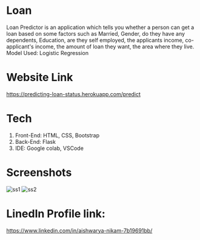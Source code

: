 # Loan
Loan Predictor is an application which tells you whether a person can get a loan based on some factors such as Married, Gender, do they have any dependents, Education, are they self employed, the applicants income, co-applicant's income, the amount of loan they want, the area where they live.
Model Used: Logistic Regression

# Website Link
https://predicting-loan-status.herokuapp.com/predict

# Tech
1. Front-End: HTML, CSS, Bootstrap
2. Back-End: Flask
3. IDE: Google colab, VSCode

# Screenshots
![ss1](https://user-images.githubusercontent.com/75825851/130810027-3b2ba386-6942-4d2f-bdb4-085b0932cbbd.PNG)
![ss2](https://user-images.githubusercontent.com/75825851/130810097-24c0ccf8-a66b-41a2-93d0-29e96379c8b4.PNG)


# LinedIn Profile link:
https://www.linkedin.com/in/aishwarya-nikam-7b19691bb/

